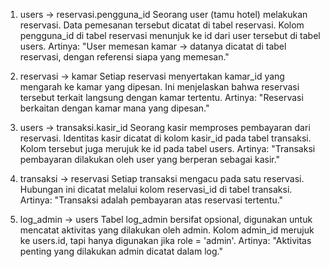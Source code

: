 1. users → reservasi.pengguna_id
Seorang user (tamu hotel) melakukan reservasi.
Data pemesanan tersebut dicatat di tabel reservasi.
Kolom pengguna_id di tabel reservasi menunjuk ke id dari user tersebut di tabel users.
Artinya:
"User memesan kamar → datanya dicatat di tabel reservasi, dengan referensi siapa yang memesan."

2. reservasi → kamar
Setiap reservasi menyertakan kamar_id yang mengarah ke kamar yang dipesan.
Ini menjelaskan bahwa reservasi tersebut terkait langsung dengan kamar tertentu.
Artinya:
"Reservasi berkaitan dengan kamar mana yang dipesan."

4. users → transaksi.kasir_id
Seorang kasir memproses pembayaran dari reservasi.
Identitas kasir dicatat di kolom kasir_id pada tabel transaksi.
Kolom tersebut juga merujuk ke id pada tabel users.
Artinya:
"Transaksi pembayaran dilakukan oleh user yang berperan sebagai kasir."

4. transaksi → reservasi
Setiap transaksi mengacu pada satu reservasi.
Hubungan ini dicatat melalui kolom reservasi_id di tabel transaksi.
Artinya:
"Transaksi adalah pembayaran atas reservasi tertentu."

6. log_admin → users
Tabel log_admin bersifat opsional, digunakan untuk mencatat aktivitas yang dilakukan oleh admin.
Kolom admin_id merujuk ke users.id, tapi hanya digunakan jika role = 'admin'.
Artinya:
"Aktivitas penting yang dilakukan admin dicatat dalam log."
